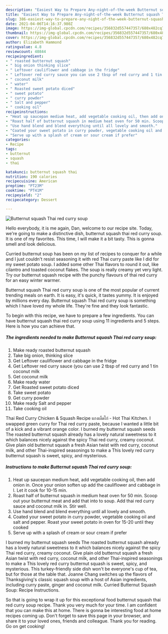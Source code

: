 ```yaml
---
description: "Easiest Way to Prepare Any-night-of-the-week Butternut squash Thai red curry soup"
title: "Easiest Way to Prepare Any-night-of-the-week Butternut squash Thai red curry soup"
slug: 386-easiest-way-to-prepare-any-night-of-the-week-butternut-squash-thai-red-curry-soup
date: 2021-04-06T14:16:37.980Z
image: https://img-global.cpcdn.com/recipes/356832d557447357/680x482cq70/butternut-squash-thai-red-curry-soup-recipe-main-photo.jpg
thumbnail: https://img-global.cpcdn.com/recipes/356832d557447357/680x482cq70/butternut-squash-thai-red-curry-soup-recipe-main-photo.jpg
cover: https://img-global.cpcdn.com/recipes/356832d557447357/680x482cq70/butternut-squash-thai-red-curry-soup-recipe-main-photo.jpg
author: Elizabeth Hammond
ratingvalue: 4.8
reviewcount: 40844
recipeingredient:
- " roasted butternut squash"
- " big onion thinking slice"
- " Leftover cauliflower and cabbage in the fridge"
- " Leftover red curry sauce you can use 2 tbsp of red curry and 1 tin coconut milk"
- " coconut milk"
- " water"
- " Roasted sweet potato diced"
- " sweet potato"
- " curry powder"
- " Salt and pepper"
- " cooking oil"
recipeinstructions:
- "Heat up saucepan medium heat, add vegetable cooking oil, then add onion in. Once your onion soften up add the cauliflower and cabbage in l. Let it cook for 10-15 min."
- "Roast half of butternut squash in medium heat oven for 50 min. Scoop out your butternut meat and add that into to soup. Add thai red curry sauce and coconut milk in. Stir well."
- "Use hand blend and blend everything until all lovely and smooth."
- "Coated your sweet potato in curry powder, vegetable cooking oil and salt and pepper. Roast your sweet potato in oven for 15-20 until they cooked"
- "Serve up with a splash of cream or sour cream if prefer"
categories:
- Recipe
tags:
- butternut
- squash
- thai

katakunci: butternut squash thai 
nutrition: 190 calories
recipecuisine: American
preptime: "PT23M"
cooktime: "PT41M"
recipeyield: "2"
recipecategory: Dessert

---
```



![Butternut squash Thai red curry soup](https://img-global.cpcdn.com/recipes/356832d557447357/680x482cq70/butternut-squash-thai-red-curry-soup-recipe-main-photo.jpg)

Hello everybody, it is me again, Dan, welcome to our recipe site. Today, we're going to make a distinctive dish, butternut squash thai red curry soup. It is one of my favorites. This time, I will make it a bit tasty. This is gonna smell and look delicious.

Curried butternut soup has been on my list of recipes to conquer for a while and I just couldn&#39;t resist seasoning it with red Thai curry paste like I did for my sweet potato soup. I added some other Thai flavors to round it out, like cilantro and toasted coconut flakes. The soup is really creamy yet very light. Try our butternut squash recipe with the punchy flavours of thai red curry for an easy winter warmer.

Butternut squash Thai red curry soup is one of the most popular of current trending meals on earth. It is easy, it's quick, it tastes yummy. It is enjoyed by millions every day. Butternut squash Thai red curry soup is something which I have loved my whole life. They're fine and they look fantastic.


To begin with this recipe, we have to prepare a few ingredients. You can have butternut squash thai red curry soup using 11 ingredients and 5 steps. Here is how you can achieve that.

<!--inarticleads1-->

##### The ingredients needed to make Butternut squash Thai red curry soup:

1. Make ready  roasted butternut squash
1. Take  big onion, thinking slice
1. Get  Leftover cauliflower and cabbage in the fridge
1. Get  Leftover red curry sauce (you can use 2 tbsp of red curry and 1 tin coconut milk
1. Get  coconut milk
1. Make ready  water
1. Get  Roasted sweet potato diced
1. Take  sweet potato
1. Get  curry powder
1. Make ready  Salt and pepper
1. Take  cooking oil


Thai Red Curry Chicken &amp; Squash Recipe แกงเผ็ดไก่ - Hot Thai Kitchen. I swapped green curry for Thai red curry paste, because I wanted a little bit of a kick and a vibrant orange color. I burned my butternut squash seeds The roasted butternut squash already has a lovely natural sweetness to it which balances nicely against the spicy Thai red curry, creamy coconut. Give plain old butternut squash a fresh Asian twist with red curry, coconut milk, and other Thai-inspired seasonings to make a This lovely red curry butternut squash is sweet, spicy, and mysterious. 

<!--inarticleads2-->

##### Instructions to make Butternut squash Thai red curry soup:

1. Heat up saucepan medium heat, add vegetable cooking oil, then add onion in. Once your onion soften up add the cauliflower and cabbage in l. Let it cook for 10-15 min.
1. Roast half of butternut squash in medium heat oven for 50 min. Scoop out your butternut meat and add that into to soup. Add thai red curry sauce and coconut milk in. Stir well.
1. Use hand blend and blend everything until all lovely and smooth.
1. Coated your sweet potato in curry powder, vegetable cooking oil and salt and pepper. Roast your sweet potato in oven for 15-20 until they cooked
1. Serve up with a splash of cream or sour cream if prefer


I burned my butternut squash seeds The roasted butternut squash already has a lovely natural sweetness to it which balances nicely against the spicy Thai red curry, creamy coconut. Give plain old butternut squash a fresh Asian twist with red curry, coconut milk, and other Thai-inspired seasonings to make a This lovely red curry butternut squash is sweet, spicy, and mysterious. This turkey-friendly side dish won&#39;t be everyone&#39;s cup of tea, but for those at the table that. Joanne Chang switches up the flavors of Thanksgiving&#39;s classic squash soup with a host of Asian ingredients, including curry paste, ginger and coconut milk. Curried Butternut Squash Soup: Recipe Instructions. 

So that is going to wrap it up for this exceptional food butternut squash thai red curry soup recipe. Thank you very much for your time. I am confident that you can make this at home. There is gonna be interesting food at home recipes coming up. Don't forget to save this page in your browser, and share it to your loved ones, friends and colleague. Thank you for reading. Go on get cooking!
